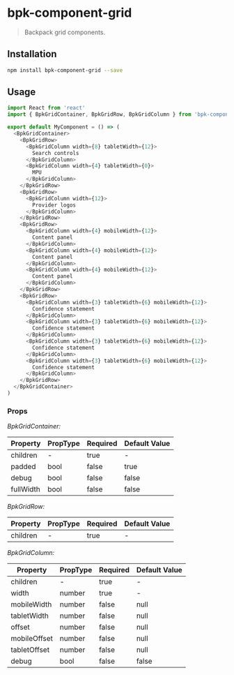 # bpk-component-grid

> Backpack grid components.

## Installation

```sh
npm install bpk-component-grid --save
```

## Usage

```js
import React from 'react'
import { BpkGridContainer, BpkGridRow, BpkGridColumn } from 'bpk-component-grid'

export default MyComponent = () => (
  <BpkGridContainer>
    <BpkGridRow>
      <BpkGridColumn width={8} tabletWidth={12}>
        Search controls
      </BpkGridColumn>
      <BpkGridColumn width={4} tabletWidth={0}>
        MPU
      </BpkGridColumn>
    </BpkGridRow>
    <BpkGridRow>
      <BpkGridColumn width={12}>
        Provider logos
      </BpkGridColumn>
    </BpkGridRow>
    <BpkGridRow>
      <BpkGridColumn width={4} mobileWidth={12}>
        Content panel
      </BpkGridColumn>
      <BpkGridColumn width={4} mobileWidth={12}>
        Content panel
      </BpkGridColumn>
      <BpkGridColumn width={4} mobileWidth={12}>
        Content panel
      </BpkGridColumn>
    </BpkGridRow>
    <BpkGridRow>
      <BpkGridColumn width={3} tabletWidth={6} mobileWidth={12}>
        Confidence statement
      </BpkGridColumn>
      <BpkGridColumn width={3} tabletWidth={6} mobileWidth={12}>
        Confidence statement
      </BpkGridColumn>
      <BpkGridColumn width={3} tabletWidth={6} mobileWidth={12}>
        Confidence statement
      </BpkGridColumn>
      <BpkGridColumn width={3} tabletWidth={6} mobileWidth={12}>
        Confidence statement
      </BpkGridColumn>
    </BpkGridRow>
  </BpkGridContainer>
)
```

### Props

*BpkGridContainer:*

| Property  | PropType | Required | Default Value |
| --------- | -------- | -------- | ------------- |
| children  | -        | true     | -             |
| padded    | bool     | false    | true          |
| debug     | bool     | false    | false         |
| fullWidth | bool     | false    | false         |

*BpkGridRow:*

| Property  | PropType | Required | Default Value |
| --------- | -------- | -------- | ------------- |
| children  | -        | true     | -             |

*BpkGridColumn:*

| Property     | PropType | Required | Default Value |
| ------------ | -------- | -------- | ------------- |
| children     | -        | true     | -             |
| width        | number   | true     | -             |
| mobileWidth  | number   | false    | null          |
| tabletWidth  | number   | false    | null          |
| offset       | number   | false    | null          |
| mobileOffset | number   | false    | null          |
| tabletOffset | number   | false    | null          |
| debug        | bool     | false    | false         |
